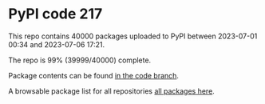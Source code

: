 # PyPI code 217

This repo contains 40000 packages uploaded to PyPI between 
2023-07-01 00:34 and 2023-07-06 17:21.

The repo is 99% (39999/40000) complete.

Package contents can be found [in the code branch](https://github.com/pypi-data/pypi-mirror-217/tree/code/packages).

A browsable package list for all repositories [all packages here](https://pypi-data.github.io/website/repositories/pypi-mirror-217).


